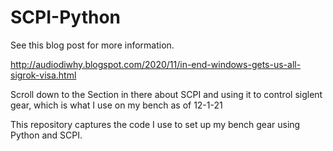 # SCPI-Python

See this blog post for more information.

http://audiodiwhy.blogspot.com/2020/11/in-end-windows-gets-us-all-sigrok-visa.html

Scroll down to the Section in there about SCPI and using it to control siglent gear, 
which is what I use on my bench as of 12-1-21

This repository captures the code I use to set up my bench gear using Python and SCPI.
